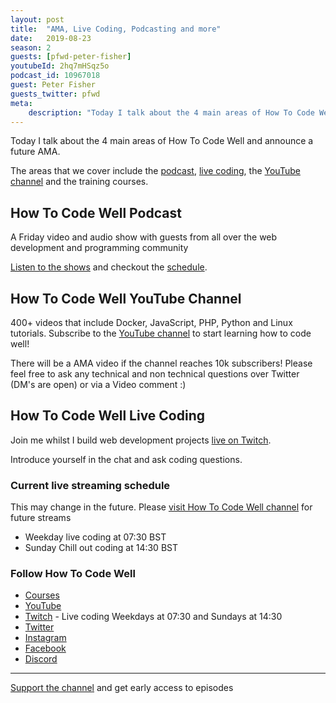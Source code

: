 ```yaml
---
layout: post
title:  "AMA, Live Coding, Podcasting and more"
date:   2019-08-23
season: 2
guests: [pfwd-peter-fisher]
youtubeId: 2hq7mHSqz5o
podcast_id: 10967018
guest: Peter Fisher
guests_twitter: pfwd
meta:
    description: "Today I talk about the 4 main areas of How To Code Well and announce a future AMA."
---
```


Today I talk about the 4 main areas of How To Code Well and announce a future AMA.

The areas that we cover include the [podcast](howtocodewell.fm), [live coding](twitch.tv/howtocodewell), the [YouTube channel](youtube.com/howtocodewell) and the training courses.


## How To Code Well Podcast
A Friday video and audio show with guests from all over the web development and programming community

[Listen to the shows](howtocodewell.fm) and checkout the [schedule](howtocodewell.fm/schedule).

## How To Code Well YouTube Channel
400+ videos that include Docker, JavaScript, PHP, Python and Linux tutorials.
Subscribe to the [YouTube channel](youtube.com/howtocodewell) to start learning how to code well!

There will be a AMA video if the channel reaches 10k subscribers! Please feel free to ask any technical and non technical questions over Twitter (DM's are open)  or via a Video comment :)

## How To Code Well Live Coding 
Join me whilst I build web development projects [live on Twitch](twitch.tv/howtocodewell).

Introduce yourself in the chat and ask coding questions.
### Current live streaming schedule
This may change in the future. Please [visit How To Code Well channel](twitch.tv/howtocodewell) for future streams

- Weekday live coding at 07:30 BST
- Sunday Chill out coding at 14:30 BST

### Follow How To Code Well
- [Courses](http://howtocodewell.net)
- [YouTube](http://youtube.com/howtocodewell)
- [Twitch](http://twitch.tv/howtocodewell) - Live coding Weekdays at 07:30 and Sundays at 14:30
- [Twitter](https://twitter.com/howtocodewell)
- [Instagram](http://instagram.com/howtocodewell/)
- [Facebook](http://facebook.com/howtocodewell/)
- [Discord](http://howtocodewell.net/discord)

-------------------------------

[Support the channel](https://www.patreon.com/howToCodeWell) and get early access to episodes
